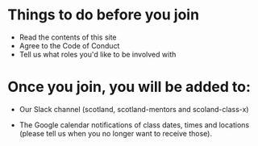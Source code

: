 # Things to do before you join

- Read the contents of this site
- Agree to the Code of Conduct
- Tell us what roles you'd like to be involved with

# Once you join, you will be added to:

- Our Slack channel (scotland, scotland-mentors and scoland-class-x)

- The Google calendar notifications of class dates, times and locations (please tell us when you no longer want to receive those).
